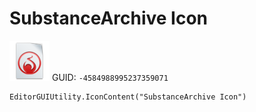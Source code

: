 # SubstanceArchive Icon
![](/img/SubstanceArchive%20Icon.png)
GUID: `-4584988995237359071`
```
EditorGUIUtility.IconContent("SubstanceArchive Icon")
```
